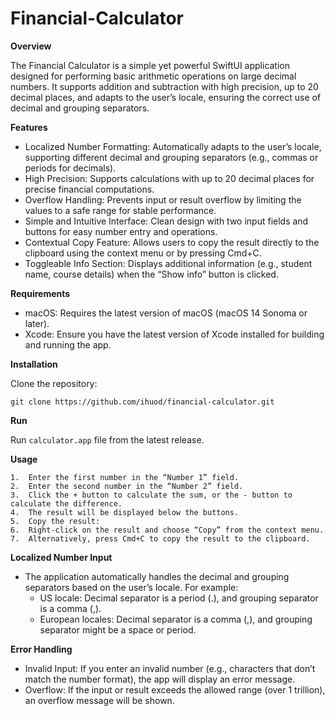 # Financial-Calculator

**Overview**

The Financial Calculator is a simple yet powerful SwiftUI application designed for performing basic arithmetic operations on large decimal numbers. It supports addition and subtraction with high precision, up to 20 decimal places, and adapts to the user’s locale, ensuring the correct use of decimal and grouping separators.

**Features**

- Localized Number Formatting: Automatically adapts to the user’s locale, supporting different decimal and grouping separators (e.g., commas or periods for decimals).
- High Precision: Supports calculations with up to 20 decimal places for precise financial computations.
- Overflow Handling: Prevents input or result overflow by limiting the values to a safe range for stable performance.
- Simple and Intuitive Interface: Clean design with two input fields and buttons for easy number entry and operations.
- Contextual Copy Feature: Allows users to copy the result directly to the clipboard using the context menu or by pressing Cmd+C.
- Toggleable Info Section: Displays additional information (e.g., student name, course details) when the “Show info” button is clicked.

**Requirements**

- macOS: Requires the latest version of macOS (macOS 14 Sonoma or later).
- Xcode: Ensure you have the latest version of Xcode installed for building and running the app.

**Installation**

Clone the repository:

```git clone https://github.com/ihuod/financial-calculator.git```

**Run** <br>

Run ```calculator.app``` file from the latest release.

**Usage**

	1.	Enter the first number in the “Number 1” field.
	2.	Enter the second number in the “Number 2” field.
	3.	Click the + button to calculate the sum, or the - button to calculate the difference.
	4.	The result will be displayed below the buttons.
	5.	Copy the result:
	6.	Right-click on the result and choose “Copy” from the context menu.
	7.	Alternatively, press Cmd+C to copy the result to the clipboard.

**Localized Number Input**

-	The application automatically handles the decimal and grouping separators based on the user’s locale. For example:
    - US locale: Decimal separator is a period (.), and grouping separator is a comma (,).
    - European locales: Decimal separator is a comma (,), and grouping separator might be a space or period.

**Error Handling**

-	Invalid Input: If you enter an invalid number (e.g., characters that don’t match the number format), the app will display an error message.
-	Overflow: If the input or result exceeds the allowed range (over 1 trillion), an overflow message will be shown.
